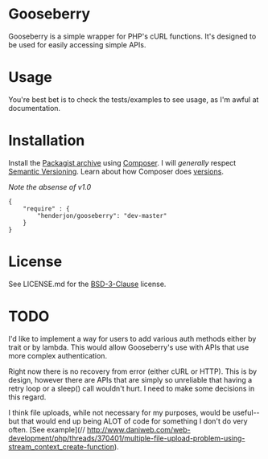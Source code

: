 # Gooseberry

Gooseberry is a simple wrapper for PHP's cURL functions. It's designed to be
used for easily accessing simple APIs.

# Usage

You're best bet is to check the tests/examples to see usage, as I'm awful at
documentation.

# Installation

Install the [Packagist archive](https://packagist.org/packages/henderjon/gooseberry)
using [Composer](http://getcomposer.org/). I will *generally* respect
[Semantic Versioning](http://semver.org/). Learn about how Composer
does [versions](https://getcomposer.org/doc/01-basic-usage.md#package-versions).

*Note the absense of v1.0*

```
{
	"require" : {
		"henderjon/gooseberry": "dev-master"
	}
}
```

# License

See LICENSE.md for the [BSD-3-Clause](http://opensource.org/licenses/BSD-3-Clause) license.

# TODO

I'd like to implement a way for users to add various auth methods either by trait or
by lambda. This would allow Gooseberry's use with APIs that use more complex authentication.

Right now there is no recovery from error (either cURL or HTTP). This is by design, however
there are APIs that are simply so unreliable that having a retry loop or a sleep() call
wouldn't hurt. I need to make some decisions in this regard.

I think file uploads, while not necessary for my purposes, would be useful--but that
would end up being ALOT of code for something I don't do very often.
[See example](// http://www.daniweb.com/web-development/php/threads/370401/multiple-file-upload-problem-using-stream_context_create-function).





